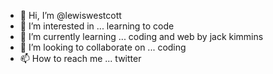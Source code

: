 - 👋 Hi, I’m @lewiswestcott
- 👀 I’m interested in ... learning to code
- 🌱 I’m currently learning ... coding and web by jack kimmins
- 💞️ I’m looking to collaborate on ... coding
- 📫 How to reach me ... twitter 

<!---
lewiswestcott/lewiswestcott is a ✨ special ✨ repository because its `README.md` (this file) appears on your GitHub profile.
You can click the Preview link to take a look at your changes.
--->
